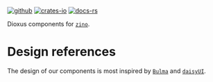 [![github]](https://github.com/zino-rs/zino)
[![crates-io]](https://crates.io/crates/zino-dioxus)
[![docs-rs]](https://docs.rs/zino-dioxus)

[github]: https://img.shields.io/badge/github-8da0cb?labelColor=555555&logo=github
[crates-io]: https://img.shields.io/badge/crates.io-fc8d62?labelColor=555555&logo=rust
[docs-rs]: https://img.shields.io/badge/docs.rs-66c2a5?labelColor=555555&logo=docs.rs

Dioxus components for [`zino`].

# Design references

The design of our components is most inspired by [`Bulma`] and [`daisyUI`].

[`zino`]: https://github.com/zino-rs/zino
[`Bulma`]: https://bulma.io/
[`daisyUI`]: https://daisyui.com/

